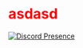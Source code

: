 <h1 style="color: red;">asdasd</h1>



[![Discord Presence](https://lanyard-profile-readme.vercel.app/api/610761919808143370)](https://discord.com/users/610761919808143370)
